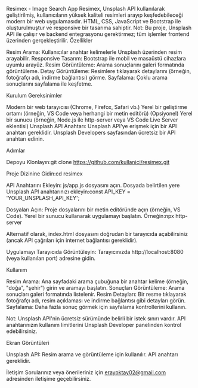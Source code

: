 Resimex - Image Search App
Resimex, Unsplash API kullanılarak geliştirilmiş, kullanıcıların yüksek kaliteli resimleri arayıp keşfedebileceği modern bir web uygulamasıdır. HTML, CSS, JavaScript ve Bootstrap ile oluşturulmuştur ve responsive bir tasarıma sahiptir. Not: Bu proje, Unsplash API ile çalışır ve backend entegrasyonu gerektirmez; tüm işlemler frontend üzerinden gerçekleştirilir.
Özellikler

Resim Arama: Kullanıcılar anahtar kelimelerle Unsplash üzerinden resim arayabilir.
Responsive Tasarım: Bootstrap ile mobil ve masaüstü cihazlara uyumlu arayüz.
Resim Görüntüleme: Arama sonuçlarını galeri formatında görüntüleme.
Detay Görüntüleme: Resimlere tıklayarak detaylarını (örneğin, fotoğrafçı adı, indirme bağlantısı) görme.
Sayfalama: Çoklu arama sonuçlarını sayfalama ile keşfetme.

Kurulum
Gereksinimler

Modern bir web tarayıcısı (Chrome, Firefox, Safari vb.)
Yerel bir geliştirme ortamı (örneğin, VS Code veya herhangi bir metin editörü)
(Opsiyonel) Yerel bir sunucu (örneğin, Node.js ile http-server veya VS Code Live Server eklentisi)
Unsplash API Anahtarı: Unsplash API'ye erişmek için bir API anahtarı gereklidir. Unsplash Developers sayfasından ücretsiz bir API anahtarı edinin.

Adımlar

Depoyu Klonlayın:git clone https://github.com/kullanici/resimex.git


Proje Dizinine Gidin:cd resimex


API Anahtarını Ekleyin:
js/app.js dosyasını açın.
Dosyada belirtilen yere Unsplash API anahtarınızı ekleyin:const API_KEY = 'YOUR_UNSPLASH_API_KEY';




Dosyaları Açın:
Proje dosyalarını bir metin editöründe açın (örneğin, VS Code).
Yerel bir sunucu kullanarak uygulamayı başlatın. Örneğin:npx http-server


Alternatif olarak, index.html dosyasını doğrudan bir tarayıcıda açabilirsiniz (ancak API çağrıları için internet bağlantısı gereklidir).


Uygulamayı Tarayıcıda Görüntüleyin:
Tarayıcınızda http://localhost:8080 (veya kullanılan port) adresine gidin.



Kullanım

Resim Arama: Ana sayfadaki arama çubuğuna bir anahtar kelime (örneğin, "doğa", "şehir") girin ve aramayı başlatın.
Sonuçları Görüntüleme: Arama sonuçları galeri formatında listelenir.
Resim Detayları: Bir resme tıklayarak fotoğrafçı adı, resim açıklaması ve indirme bağlantısı gibi detayları görün.
Sayfalama: Daha fazla sonuç görmek için sayfalama kontrollerini kullanın.

Not: Unsplash API'nin ücretsiz sürümünde belirli bir istek sınırı vardır. API anahtarınızın kullanım limitlerini Unsplash Developer panelinden kontrol edebilirsiniz.


Ekran Görüntüleri




Unsplash API: Resim arama ve görüntüleme için kullanılır. API anahtarı gereklidir.



İletişim
Sorularınız veya önerileriniz için erayoktay02@gmail.com adresinden iletişime geçebilirsiniz.
